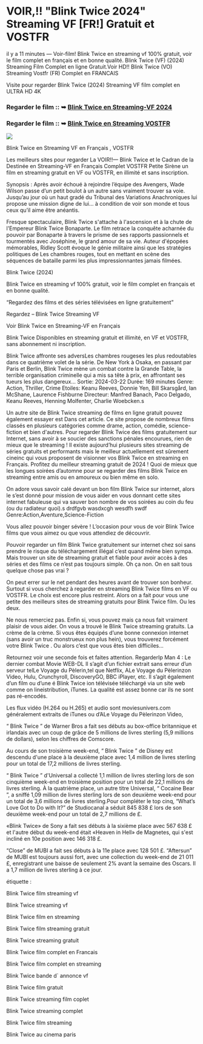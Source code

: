 # VOIR,!! "Blink Twice 2024" Streaming VF [FR!] Gratuit et VOSTFR

il y a 11 minutes — Voir-film! Blink Twice en streaming vf 100% gratuit, voir le film complet en français et en bonne qualité. Blink Twice (VF) (2024) Streaming Film Complet en ligne Gratuit.Voir HD!! Blink Twice (VO) Streaming Vostfr (FR) Complet en FRANCAIS

Visite pour regarder Blink Twice (2024) Streaming VF film complet en ULTRA HD 4K

### Regarder le film :: ➥ [Blink Twice en Streaming-VF 2024](https://t.co/9tQcGZ9XoB)

### Regarder le film :: ➥ [Blink Twice en Streaming VOSTFR](https://t.co/9tQcGZ9XoB)

<p dir="auto"><a href="https://t.co/9tQcGZ9XoB" title="PLAYNOW" rel="nofollow"><img src="https://i.imgur.com/jhNGoEt.gif" style="max-width: 100%;"></a></p>

Blink Twice en Streaming VF en Français , VOSTFR

Les meilleurs sites pour regarder La VOIR!!— Blink Twice et le Cadran de la Destinée en Streaming-VF en Français Complet VOSTFR Petite Sirène un film en streaming gratuit en VF ou VOSTFR, en illimité et sans inscription.

Synopsis : Après avoir échoué à rejoindre l’équipe des Avengers, Wade Wilson passe d’un petit boulot à un autre sans vraiment trouver sa voie. Jusqu’au jour où un haut gradé du Tribunal des Variations Anachroniques lui propose une mission digne de lui… à condition de voir son monde et tous ceux qu’il aime être anéantis.

Fresque spectaculaire, Blink Twice s'attache à l'ascension et à la chute de l'Empereur Blink Twice Bonaparte. Le film retrace la conquête acharnée du pouvoir par Bonaparte à travers le prisme de ses rapports passionnels et tourmentés avec Joséphine, le grand amour de sa vie. Auteur d'épopées mémorables, Ridley Scott évoque le génie militaire ainsi que les stratégies politiques de Les chambres rouges, tout en mettant en scène des séquences de bataille parmi les plus impressionnantes jamais filmées.

Blink Twice (2024)

Blink Twice en streaming vf 100% gratuit, voir le film complet en français et en bonne qualité.

“Regardez des films et des séries télévisées en ligne gratuitement”

Regardez – Blink Twice Streaming VF

Voir Blink Twice en Streaming-VF en Français

Blink Twice Disponibles en streaming gratuit et illimité, en VF et VOSTFR, sans abonnement ni inscription.

Blink Twice affronte ses adversLes chambres rougeses les plus redoutables dans ce quatrième volet de la série. De New York à Osaka, en passant par Paris et Berlin, Blink Twice mène un combat contre la Grande Table, la terrible organisation criminelle qui a mis sa tête à prix, en affrontant ses tueurs les plus dangereux... Sortie: 2024-03-22 Durée: 169 minutes Genre: Action, Thriller, Crime Etoiles: Keanu Reeves, Donnie Yen, Bill Skarsgård, Ian McShane, Laurence Fishburne Directeur: Manfred Banach, Paco Delgado, Keanu Reeves, Henning Molfenter, Charlie Woebcken.s

Un autre site de Blink Twice streaming de films en ligne gratuit pouvez également essayer est Dans cet article. Ce site propose de nombreux films classés en plusieurs catégories comme drame, action, comédie, science-fiction et bien d'autres. Pour regarder Blink Twice des films gratuitement sur Internet, sans avoir à se soucier des sanctions pénales encourues, rien de mieux que le streaming ! Il existe aujourd’hui plusieurs sites streaming de séries gratuits et performants mais le meilleur actuellement est sûrement cineinc qui vous proposent de visionner vos Blink Twice en streaming en Français. Profitez du meilleur streaming gratuit de 2024 ! Quoi de mieux que les longues soirées d’automne pour se regarder des films Blink Twice en streaming entre amis ou en amoureux ou bien même en solo.

On adore vous savoir calé devant un bon film Blink Twice sur internet, alors le s’est donné pour mission de vous aider en vous donnant cette sites internet fabuleuse qui va sauver bon nombre de vos soirées au coin du feu (ou du radiateur quoi).s drdfgvb wasdxcgh wesdfh swdf Genre:Action,Aventure,Science-Fiction

Vous allez pouvoir binger sévère ! L’occasion pour vous de voir Blink Twice films que vous aimez ou que vous attendiez de découvrir.

Pouvoir regarder un film Blink Twice gratuitement sur internet chez soi sans prendre le risque du téléchargement illégal c’est quand même bien sympa. Mais trouver un site de streaming gratuit et fiable pour avoir accès à des séries et des films ce n’est pas toujours simple. Oh ça non. On en sait tous quelque chose pas vrai ?

On peut errer sur le net pendant des heures avant de trouver son bonheur. Surtout si vous cherchez à regarder en streaming Blink Twice films en VF ou VOSTFR. Le choix est encore plus restreint. Alors on a fait pour vous une petite des meilleurs sites de streaming gratuits pour Blink Twice film. Ou les deux.

Ne nous remerciez pas. Enfin si, vous pouvez mais ça nous fait vraiment plaisir de vous aider. On vous a trouvé le Blink Twice streaming gratuits. La crème de la crème. Si vous êtes équipés d’une bonne connexion internet (sans avoir un truc monstrueux non plus hein), vous trouverez forcément votre Blink Twice . Ou alors c’est que vous êtes bien difficiles…

Retournez voir une seconde fois et faites attention. RegarderIp Man 4 : Le dernier combat Movie WEB-DL Il s’agit d’un fichier extrait sans erreur d’un serveur telLe Voyage du Pèlerin,tel que Netflix, ALe Voyage du Pèlerinzon Video, Hulu, Crunchyroll, DiscoveryGO, BBC iPlayer, etc. Il s’agit également d’un film ou d’une é Blink Twice ion télévisée téléchargé via un site web comme on lineistribution, iTunes. La qualité est assez bonne car ils ne sont pas ré-encodés.

Les flux vidéo (H.264 ou H.265) et audio sont moviesunivers.com généralement extraits de iTunes ou d’ALe Voyage du Pèlerinzon Video,

“ Blink Twice ” de Warner Bros a fait ses débuts au box-office britannique et irlandais avec un coup de grâce de 5 millions de livres sterling (5,9 millions de dollars), selon les chiffres de Comscore.

Au cours de son troisième week-end, “ Blink Twice ” de Disney est descendu d'une place à la deuxième place avec 1,4 million de livres sterling pour un total de 17,2 millions de livres sterling.

“ Blink Twice ” d'Universal a collecté 1,1 million de livres sterling lors de son cinquième week-end en troisième position pour un total de 22,1 millions de livres sterling. À la quatrième place, un autre titre Universal, “ Cocaine Bear ”, a sniffé 1,09 million de livres sterling lors de son deuxième week-end pour un total de 3,6 millions de livres sterling.Pour compléter le top cinq, “What’s Love Got to Do with It?” de Studiocanal a séduit 845 838 £ lors de son deuxième week-end pour un total de 2,7 millions de £.

«Blink Twice» de Sony a fait ses débuts à la sixième place avec 567 638 £ et l'autre début du week-end était «Heaven in Hell» de Magnetes, qui s'est incliné en 10e position avec 146 318 £.

“Close” de MUBI a fait ses débuts à la 11e place avec 128 501 £. “Aftersun” de MUBI est toujours aussi fort, avec une collection du week-end de 21 011 £, enregistrant une baisse de seulement 2% avant la semaine des Oscars. Il a 1,7 million de livres sterling à ce jour.

étiquette :

Blink Twice film streaming vf

Blink Twice streaming vf

Blink Twice film en streaming

Blink Twice film streaming gratuit

Blink Twice streaming gratuit

Blink Twice film complet en Francais

Blink Twice film complet en streaming

Blink Twice bande d` annonce vf

Blink Twice film gratuit

Blink Twice streaming film coplet

Blink Twice streaming complet

Blink Twice film streaming

Blink Twice au cinema paris
